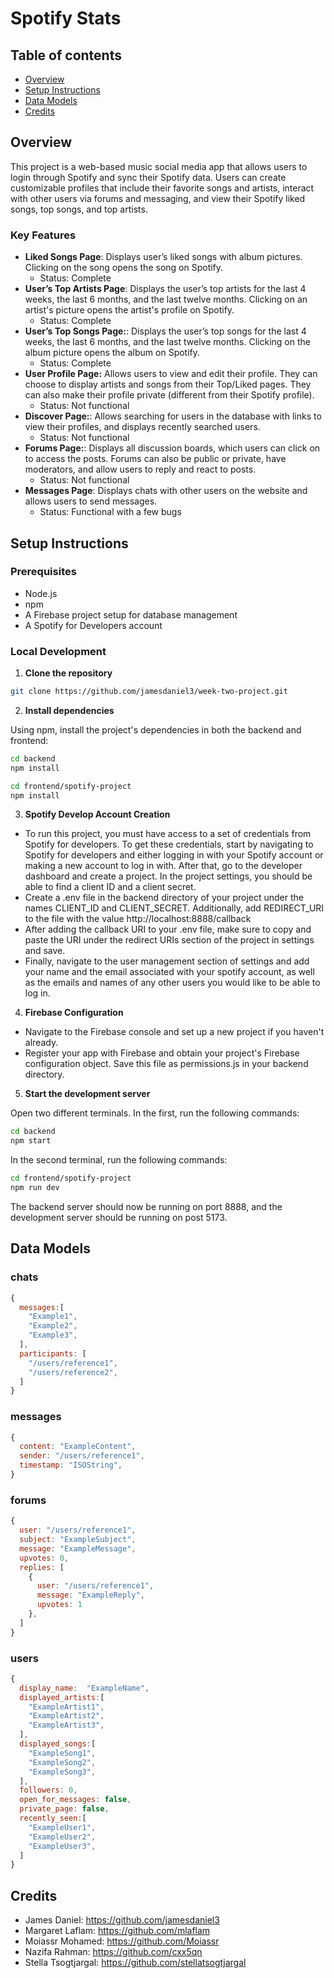 # Spotify Stats

## Table of contents
- [Overview](#overview)
- [Setup Instructions](#setup-instructions)
- [Data Models](#data-models)
- [Credits](#credits)


## Overview
This project is a web-based music social media app that allows users to login through Spotify and sync their Spotify data. Users can create customizable profiles that include their favorite songs and artists, interact with other users via forums and messaging, and view their Spotify liked songs, top songs, and top artists.

### Key Features

- **Liked Songs Page**: Displays user’s liked songs with album pictures. Clicking on the song opens the song on Spotify.
    - Status: Complete
- **User’s Top Artists Page**: Displays the user’s top artists for the last 4 weeks, the last 6 months, and the last twelve months. Clicking on an artist's picture opens the artist's profile on Spotify.
    - Status: Complete
- **User’s Top Songs Page:**: Displays the user’s top songs for the last 4 weeks, the last 6 months, and the last twelve months. Clicking on the album picture opens the album on Spotify.
    - Status: Complete
- **User Profile Page:** Allows users to view and edit their profile. They can choose to display artists and songs from their Top/Liked pages. They can also make their profile private (different from their Spotify profile).
    - Status: Not functional
- **Discover Page:**: Allows searching for users in the database with links to view their profiles, and displays recently searched users.
    - Status: Not functional
- **Forums Page:**: Displays all discussion boards, which users can click on to access the posts. Forums can also be public or private, have moderators, and allow users to reply and react to posts.
    - Status: Not functional
- **Messages Page**: Displays chats with other users on the website and allows users to send messages.
    - Status: Functional with a few bugs


## Setup Instructions
### Prerequisites
- Node.js
- npm
- A Firebase project setup for database management
- A Spotify for Developers account

### Local Development

1. **Clone the repository**

```bash
git clone https://github.com/jamesdaniel3/week-two-project.git
```
2. **Install dependencies**

Using npm, install the project's dependencies in both the backend and frontend:
```bash
cd backend
npm install
```
```bash
cd frontend/spotify-project
npm install
```

3. **Spotify Develop Account Creation**

- To run this project, you must have access to a set of credentials from Spotify for developers. To get these credentials, start by navigating to Spotify for developers and either logging in with your Spotify account or making a new account to log in with. After that, go to the developer dashboard and create a project. In the project settings, you should be able to find a client ID and a client secret.
- Create a .env file in the backend directory of your project under the names CLIENT_ID and CLIENT_SECRET. Additionally, add REDIRECT_URI to the file with the value http://localhost:8888/callback
- After adding the callback URI to your .env file, make sure to copy and paste the URI under the redirect URIs section of the project in settings and save.
- Finally, navigate to the user management section of settings and add your name and the email associated with your spotify account, as well as the emails and names of any other users you would like to be able to log in.
4. **Firebase Configuration**
- Navigate to the Firebase console and set up a new project if you haven't already.
- Register your app with Firebase and obtain your project's Firebase configuration object. Save this file as permissions.js in your backend directory.
5. **Start the development server**

Open two different terminals. In the first, run the following commands:
```bash
cd backend
npm start
```

In the second terminal, run the following commands:
```bash
cd frontend/spotify-project
npm run dev
```
The backend server should now be running on port 8888, and the development server should be running on post 5173.


## Data Models
### chats
```javascript
{
  messages:[
    "Example1",
    "Example2",
    "Example3",
  ],
  participants: [
    "/users/reference1",
    "/users/reference2",
  ]
}
```
### messages
```javascript
{
  content: "ExampleContent",
  sender: "/users/reference1",
  timestamp: "ISOString",
}
```
### forums
```javascript
{
  user: "/users/reference1",
  subject: "ExampleSubject",
  message: "ExampleMessage",
  upvotes: 0,
  replies: [
    {
      user: "/users/reference1",
      message: "ExampleReply",
      upvotes: 1
    },
  ]
}
```

### users
```javascript
{
  display_name:  "ExampleName",
  displayed_artists:[
    "ExampleArtist1",
    "ExampleArtist2",
    "ExampleArtist3",
  ],
  displayed_songs:[
    "ExampleSong1",
    "ExampleSong2",
    "ExampleSong3",
  ],
  followers: 0,
  open_for_messages: false,
  private_page: false,
  recently_seen:[
    "ExampleUser1",
    "ExampleUser2",
    "ExampleUser3",
  ]
}
```


## Credits
- James Daniel: https://github.com/jamesdaniel3
- Margaret Laflam: https://github.com/mlaflam
- Moiassr Mohamed: https://github.com/Moiassr
- Nazifa Rahman: https://github.com/cxx5qn
- Stella Tsogtjargal: https://github.com/stellatsogtjargal 